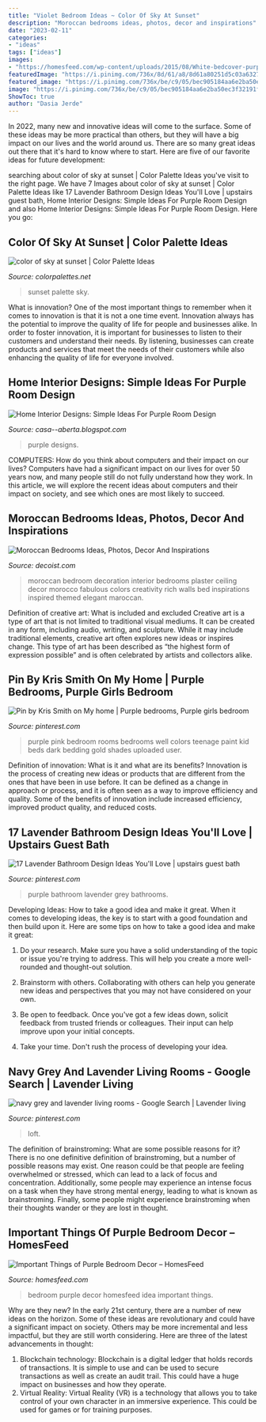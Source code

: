 ```yaml
---
title: "Violet Bedroom Ideas ~ Color Of Sky At Sunset"
description: "Moroccan bedrooms ideas, photos, decor and inspirations"
date: "2023-02-11"
categories:
- "ideas"
tags: ["ideas"]
images:
- "https://homesfeed.com/wp-content/uploads/2015/08/White-bedcover-purple-bedding-idea-white-bedroom-rug-a-corner-chair-in-purple-a-fireplace-with-decorative-mirror-on-top-classic-pattern-wallpaper-beautiful-pendant-chandelier-.jpg"
featuredImage: "https://i.pinimg.com/736x/8d/61/a8/8d61a80251d5c03a63278df1092eef63.jpg"
featured_image: "https://i.pinimg.com/736x/be/c9/05/bec905184aa6e2ba50ec3f32191fec65--bathroom-purple-grey-and-purple-bathroom-ideas.jpg?b=t"
image: "https://i.pinimg.com/736x/be/c9/05/bec905184aa6e2ba50ec3f32191fec65--bathroom-purple-grey-and-purple-bathroom-ideas.jpg?b=t"
ShowToc: true
author: "Dasia Jerde"
---
```



In 2022, many new and innovative ideas will come to the surface. Some of these ideas may be more practical than others, but they will have a big impact on our lives and the world around us. There are so many great ideas out there that it's hard to know where to start. Here are five of our favorite ideas for future development:

	

		
searching about color of sky at sunset | Color Palette Ideas you've visit to the right page. We have 7 Images about color of sky at sunset | Color Palette Ideas like 17 Lavender Bathroom Design Ideas You&#039;ll Love | upstairs guest bath, Home Interior Designs: Simple Ideas For Purple Room Design and also Home Interior Designs: Simple Ideas For Purple Room Design. Here you go:
		
    
## Color Of Sky At Sunset | Color Palette Ideas

<img loading=lazy src="https://colorpalettes.net/wp-content/uploads/2014/11/cvetovaya-palitra-746.jpg" onerror="this.onerror=null;this.src='https://tse4.mm.bing.net/th?id=OIP.iY-VCyyfL8U3lPkCcykL-QAAAA&amp;pid=15.1';" alt="color of sky at sunset | Color Palette Ideas">

_Source: colorpalettes.net_

>sunset palette sky. 

	

What is innovation?
One of the most important things to remember when it comes to innovation is that it is not a one time event. Innovation always has the potential to improve the quality of life for people and businesses alike. In order to foster innovation, it is important for businesses to listen to their customers and understand their needs. By listening, businesses can create products and services that meet the needs of their customers while also enhancing the quality of life for everyone involved.

    
## Home Interior Designs: Simple Ideas For Purple Room Design

<img loading=lazy src="http://1.bp.blogspot.com/-OpVYs3cKb2E/UbDNI391r9I/AAAAAAAAAs4/5p5pT2XwHBA/w1200-h630-p-k-no-nu/purple-bedroom1.jpg" onerror="this.onerror=null;this.src='https://tse3.mm.bing.net/th?id=OIP.xn9oWFs9LlX4N5OLPXycEwEsCd&amp;pid=15.1';" alt="Home Interior Designs: Simple Ideas For Purple Room Design">

_Source: casa--aberta.blogspot.com_

>purple designs. 

	

COMPUTERS: How do you think about computers and their impact on our lives?
Computers have had a significant impact on our lives for over 50 years now, and many people still do not fully understand how they work. In this article, we will explore the recent ideas about computers and their impact on society, and see which ones are most likely to succeed.

    
## Moroccan Bedrooms Ideas, Photos, Decor And Inspirations

<img loading=lazy src="http://cdn.decoist.com/wp-content/uploads/2014/07/Fabulous-bedroom-with-Moroccan-plaster-walls-and-ceiling.jpg" onerror="this.onerror=null;this.src='https://tse3.mm.bing.net/th?id=OIP.XpUIrXCCq0Upc0CKvvBEPwHaE3&amp;pid=15.1';" alt="Moroccan Bedrooms Ideas, Photos, Decor And Inspirations">

_Source: decoist.com_

>moroccan bedroom decoration interior bedrooms plaster ceiling decor morocco fabulous colors creativity rich walls bed inspirations inspired themed elegant maroccan. 

	

Definition of creative art: What is included and excluded
Creative art is a type of art that is not limited to traditional visual mediums. It can be created in any form, including audio, writing, and sculpture. While it may include traditional elements, creative art often explores new ideas or inspires change. This type of art has been described as “the highest form of expression possible” and is often celebrated by artists and collectors alike.

    
## Pin By Kris Smith On My Home | Purple Bedrooms, Purple Girls Bedroom

<img loading=lazy src="https://i.pinimg.com/originals/e7/02/53/e702534a5308f0cbd0a6666fca583355.jpg" onerror="this.onerror=null;this.src='https://tse2.mm.bing.net/th?id=OIP.BUCwM9KZkUlvWdG9uyg6kwHaFj&amp;pid=15.1';" alt="Pin by Kris Smith on My home | Purple bedrooms, Purple girls bedroom">

_Source: pinterest.com_

>purple pink bedroom rooms bedrooms well colors teenage paint kid beds dark bedding gold shades uploaded user. 

	

Definition of innovation: What is it and what are its benefits?
Innovation is the process of creating new ideas or products that are different from the ones that have been in use before. It can be defined as a change in approach or process, and it is often seen as a way to improve efficiency and quality. Some of the benefits of innovation include increased efficiency, improved product quality, and reduced costs.

    
## 17 Lavender Bathroom Design Ideas You&#039;ll Love | Upstairs Guest Bath

<img loading=lazy src="https://i.pinimg.com/736x/be/c9/05/bec905184aa6e2ba50ec3f32191fec65--bathroom-purple-grey-and-purple-bathroom-ideas.jpg?b=t" onerror="this.onerror=null;this.src='https://tse3.mm.bing.net/th?id=OIP.UtkKKCRCBGYhiVIHmvnBjAHaKG&amp;pid=15.1';" alt="17 Lavender Bathroom Design Ideas You&#039;ll Love | upstairs guest bath">

_Source: pinterest.com_

>purple bathroom lavender grey bathrooms. 

	

Developing Ideas: How to take a good idea and make it great.
When it comes to developing ideas, the key is to start with a good foundation and then build upon it. Here are some tips on how to take a good idea and make it great:
1. Do your research. Make sure you have a solid understanding of the topic or issue you're trying to address. This will help you create a more well-rounded and thought-out solution.

2. Brainstorm with others. Collaborating with others can help you generate new ideas and perspectives that you may not have considered on your own.

3. Be open to feedback. Once you've got a few ideas down, solicit feedback from trusted friends or colleagues. Their input can help improve upon your initial concepts.

4. Take your time. Don't rush the process of developing your idea.

    
## Navy Grey And Lavender Living Rooms - Google Search | Lavender Living

<img loading=lazy src="https://i.pinimg.com/736x/8d/61/a8/8d61a80251d5c03a63278df1092eef63.jpg" onerror="this.onerror=null;this.src='https://tse1.mm.bing.net/th?id=OIP.asyV3qeicEDWITLvhAZfiwHaEm&amp;pid=15.1';" alt="navy grey and lavender living rooms - Google Search | Lavender living">

_Source: pinterest.com_

>loft. 

	

The definition of brainstroming: What are some possible reasons for it?
There is no one definitive definition of brainstroming, but a number of possible reasons may exist. One reason could be that people are feeling overwhelmed or stressed, which can lead to a lack of focus and concentration. Additionally, some people may experience an intense focus on a task when they have strong mental energy, leading to what is known as brainstroming. Finally, some people might experience brainstroming when their thoughts wander or they are lost in thought.

    
## Important Things Of Purple Bedroom Decor – HomesFeed

<img loading=lazy src="https://homesfeed.com/wp-content/uploads/2015/08/White-bedcover-purple-bedding-idea-white-bedroom-rug-a-corner-chair-in-purple-a-fireplace-with-decorative-mirror-on-top-classic-pattern-wallpaper-beautiful-pendant-chandelier-.jpg" onerror="this.onerror=null;this.src='https://tse2.mm.bing.net/th?id=OIP.fWAZZ0F-CIXLrb8qy2SOcwHaFk&amp;pid=15.1';" alt="Important Things of Purple Bedroom Decor – HomesFeed">

_Source: homesfeed.com_

>bedroom purple decor homesfeed idea important things. 

	

Why are they new?
In the early 21st century, there are a number of new ideas on the horizon. Some of these ideas are revolutionary and could have a significant impact on society. Others may be more incremental and less impactful, but they are still worth considering. Here are three of the latest advancements in thought: 
1) Blockchain technology: Blockchain is a digital ledger that holds records of transactions. It is simple to use and can be used to secure transactions as well as create an audit trail. This could have a huge impact on businesses and how they operate. 
2) Virtual Reality: Virtual Reality (VR) is a technology that allows you to take control of your own character in an immersive experience. This could be used for games or for training purposes.

